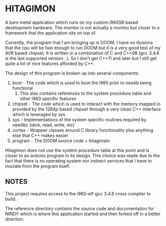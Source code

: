 # HITAGIMON

A bare metal application which runs on my custom i960SB based development hardware. 
The monitor is not actually a monitor but closer to a framework that the application sits
on top of. 

Currently, the program that I am bringing up is DOOM. I have no illusions that the cpu
will be fast enough to run DOOM but it is a very good test of my AVR based chipset. 
It is written in a combination of C and C++98 (gcc 3.4.6 is the last supported version...).
So I don't get C++11 and later but I still get quite a lot of nice features afforded by C++. 

The design of this program is broken up into several components:

1. boot - The code which is used to boot the i960 prior to newlib being functional
   1. This also contains references to the system procedure table and other i960 specific features
2. chipset - The code which is used to interact with the memory mapped io provided by the 1284p based chipset through a very clean C++ interface which is leveraged by sys.
3. sys - Implementations of the system specific routines required by newlibc (sbrk, read, write, etc)
4. cortex - Wrapper classes around C library functionality plus anything else that C++ makes easier
5. program - The DOOM source code + hitagimain

Hitagimon does not use the system procedure table at this point and is closer to an arduino program in its design. This
choice was made due to the fact that there is no operating system nor indirect services that I have to insulate from the
program itself.

## NOTES
This project requires access to the i960-elf-gcc 3.4.6 cross compiler to build.

The reference directory contains the source code and documentation for NINDY which is where this application started
and then forked off in a better direction.
